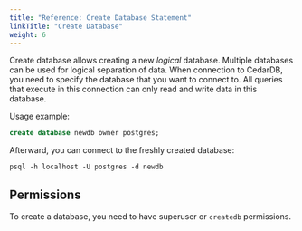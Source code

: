 ```yaml
---
title: "Reference: Create Database Statement"
linkTitle: "Create Database"
weight: 6
---
```


Create database allows creating a new *logical* database.
Multiple databases can be used for logical separation of data.
When connection to CedarDB, you need to specify the database that you want to connect to.
All queries that execute in this connection can only read and write data in this database.

Usage example:

```sql
create database newdb owner postgres;
```

Afterward, you can connect to the freshly created database:

```shell
psql -h localhost -U postgres -d newdb
```

## Permissions

To create a database, you need to have superuser or `createdb` permissions.
